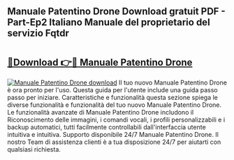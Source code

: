 ## Manuale Patentino Drone Download gratuit PDF - Part-Ep2 Italiano Manuale del proprietario del servizio Fqtdr

# <h2><a href="http://dfelxv.blite.top/?on=Manuale+Patentino+Drone">🔗Download 👉🔴 Manuale Patentino Drone</a></h2>

[![Manuale Patentino Drone download](https://i.imgur.com/lujVjoI.png)](http://dfelxv.blite.top/?on=Manuale+Patentino+Drone)
Il tuo nuovo Manuale Patentino Drone è ora pronto per l'uso. Questa guida per l'utente include una guida passo passo per iniziare. Caratteristiche e funzionalità questa sezione spiega le diverse funzionalità e funzionalità del tuo nuovo Manuale Patentino Drone. Le funzionalità avanzate di Manuale Patentino Drone includono il Riconoscimento delle immagini, i comandi vocali, i profili personalizzabili e i backup automatici, tutti facilmente controllabili dall'interfaccia utente intuitiva e intuitiva. Supporto disponibile 24/7 Manuale Patentino Drone. Il nostro Team di assistenza clienti è a tua disposizione 24/7 per aiutarti con qualsiasi richiesta.

